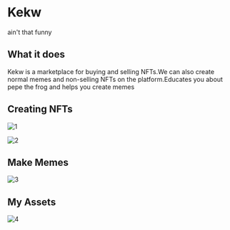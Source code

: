 

# Kekw

ain't that funny

## What it does
Kekw is a marketplace for buying and selling NFTs.We can also create normal memes and non-selling NFTs on the platform.Educates you about pepe the frog and helps you create memes

## Creating NFTs
![1](https://user-images.githubusercontent.com/52003051/129500364-132449fa-c58e-4e0d-a360-660380d6ebf8.png)


![2](https://user-images.githubusercontent.com/52003051/129500422-97fdea31-81f2-4de2-8693-0ef7b52a2e44.png)


## Make Memes  
![3](https://user-images.githubusercontent.com/52003051/129500463-7f5bfdf2-48f5-489c-b889-6e6f624eaa4b.png)

## My Assets 
![4](https://user-images.githubusercontent.com/52003051/129500514-2d0d7942-c9e3-4460-91f1-d4111fcfe592.png)


